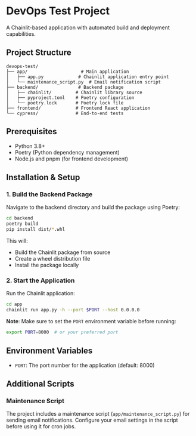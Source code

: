 # DevOps Test Project

A Chainlit-based application with automated build and deployment capabilities.

## Project Structure

```
devops-test/
├── app/                    # Main application
│   ├── app.py             # Chainlit application entry point
│   └── maintenance_script.py  # Email notification script
├── backend/               # Backend package
│   ├── chainlit/         # Chainlit library source
│   ├── pyproject.toml    # Poetry configuration
│   └── poetry.lock       # Poetry lock file
├── frontend/             # Frontend React application
└── cypress/              # End-to-end tests
```

## Prerequisites

- Python 3.8+
- Poetry (Python dependency management)
- Node.js and pnpm (for frontend development)

## Installation & Setup

### 1. Build the Backend Package

Navigate to the backend directory and build the package using Poetry:

```bash
cd backend
poetry build
pip install dist/*.whl
```

This will:
- Build the Chainlit package from source
- Create a wheel distribution file
- Install the package locally

### 2. Start the Application

Run the Chainlit application:

```bash
cd app
chainlit run app.py -h --port $PORT --host 0.0.0.0
```

**Note**: Make sure to set the `PORT` environment variable before running:
```bash
export PORT=8000  # or your preferred port
```

## Environment Variables

- `PORT`: The port number for the application (default: 8000)

## Additional Scripts

### Maintenance Script

The project includes a maintenance script (`app/maintenance_script.py`) for sending email notifications. Configure your email settings in the script before using it for cron jobs.

